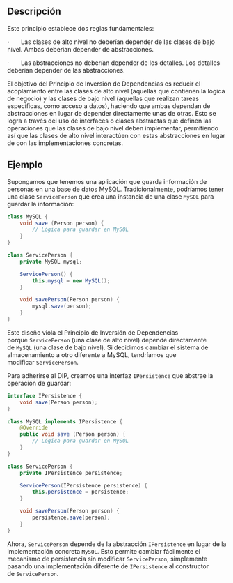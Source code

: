 ## Descripción

Este principio establece dos reglas fundamentales:

·       Las clases de alto nivel no deberían depender de las clases de bajo nivel. Ambas deberían depender de abstracciones.

·       Las abstracciones no deberían depender de los detalles. Los detalles deberían depender de las abstracciones.

El objetivo del Principio de Inversión de Dependencias es reducir el acoplamiento entre las clases de alto nivel (aquellas que contienen la lógica de negocio) y las clases de bajo nivel (aquellas que realizan tareas específicas, como acceso a datos), haciendo que ambas dependan de abstracciones en lugar de depender directamente unas de otras. Esto se logra a través del uso de interfaces o clases abstractas que definen las operaciones que las clases de bajo nivel deben implementar, permitiendo así que las clases de alto nivel interactúen con estas abstracciones en lugar de con las implementaciones concretas.
## Ejemplo

Supongamos que tenemos una aplicación que guarda información de personas en una base de datos MySQL. Tradicionalmente, podríamos tener una clase `ServicePerson` que crea una instancia de una clase `MySQL` para guardar la información:

``` java
class MySQL {
	void save (Person person) {
		// Lógica para guardar en MySQL
	}
}

class ServicePerson {
	private MySQL mysql;

	ServicePerson() {
		this.mysql = new MySQL();
	}

	void savePerson(Person person) {
		mysql.save(person);
	}
}
```

Este diseño viola el Principio de Inversión de Dependencias porque `ServicePerson` (una clase de alto nivel) depende directamente de `MySQL` (una clase de bajo nivel). Si decidimos cambiar el sistema de almacenamiento a otro diferente a MySQL, tendríamos que modificar `ServicePerson`.

Para adherirse al DIP, creamos una interfaz `IPersistence` que abstrae la operación de guardar:

``` java
interface IPersistence {
	void save(Person person);
}

class MySQL implements IPersistence {
	@Override
	public void save (Person person) {
		// Lógica para guardar en MySQL
	}
}

class ServicePerson {
	private IPersistence persistence;

	ServicePerson(IPersistence persistence) {
		this.persistence = persistence;
	}

	void savePerson(Person person) {
		persistence.save(person);
	}
}
```

Ahora, `ServicePerson` depende de la abstracción `IPersistence` en lugar de la implementación concreta `MySQL`. Esto permite cambiar fácilmente el mecanismo de persistencia sin modificar `ServicePerson`, simplemente pasando una implementación diferente de `IPersistence` al constructor de `ServicePerson`.
